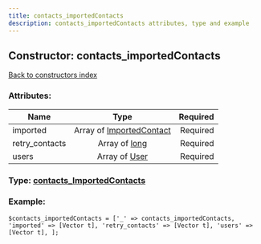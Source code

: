 ```yaml
---
title: contacts_importedContacts
description: contacts_importedContacts attributes, type and example
---
```

## Constructor: contacts\_importedContacts  
[Back to constructors index](index.md)



### Attributes:

| Name     |    Type       | Required |
|----------|:-------------:|---------:|
|imported|Array of [ImportedContact](../types/ImportedContact.md) | Required|
|retry\_contacts|Array of [long](../types/long.md) | Required|
|users|Array of [User](../types/User.md) | Required|



### Type: [contacts\_ImportedContacts](../types/contacts_ImportedContacts.md)


### Example:

```
$contacts_importedContacts = ['_' => contacts_importedContacts, 'imported' => [Vector t], 'retry_contacts' => [Vector t], 'users' => [Vector t], ];
```